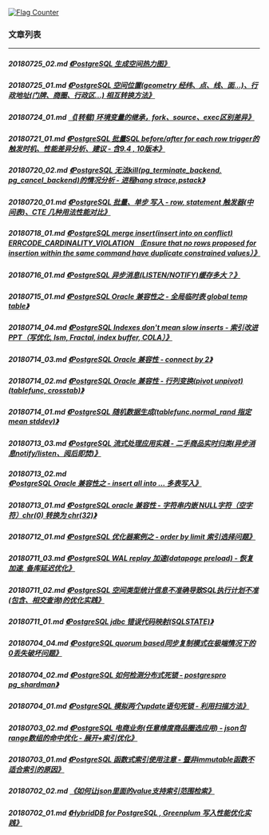 <a rel="nofollow" href="http://info.flagcounter.com/h9V1"  ><img src="http://s03.flagcounter.com/count/h9V1/bg_FFFFFF/txt_000000/border_CCCCCC/columns_2/maxflags_12/viewers_0/labels_0/pageviews_0/flags_0/"  alt="Flag Counter"  border="0"  ></a>  
  
### 文章列表  
----  
##### 20180725_02.md   [《PostgreSQL 生成空间热力图》](20180725_02.md)  
##### 20180725_01.md   [《PostgreSQL 空间位置(geometry 经纬、点、线、面...)、行政地址(门牌、商圈、行政区...) 相互转换方法》](20180725_01.md)  
##### 20180724_01.md   [《[转载] 环境变量的继承，fork、source、exec区别差异》](20180724_01.md)  
##### 20180721_01.md   [《PostgreSQL 批量SQL before/after for each row trigger的触发时机、性能差异分析、建议 - 含9.4 , 10版本》](20180721_01.md)  
##### 20180720_02.md   [《PostgreSQL 无法kill(pg_terminate_backend, pg_cancel_backend)的情况分析 - 进程hang strace,pstack》](20180720_02.md)  
##### 20180720_01.md   [《PostgreSQL 批量、单步 写入 - row, statement 触发器(中间表)、CTE 几种用法性能对比》](20180720_01.md)  
##### 20180718_01.md   [《PostgreSQL merge insert(insert into on conflict) ERRCODE_CARDINALITY_VIOLATION （Ensure that no rows proposed for insertion within the same command have duplicate constrained values）》](20180718_01.md)  
##### 20180716_01.md   [《PostgreSQL 异步消息(LISTEN/NOTIFY)缓存多大？》](20180716_01.md)  
##### 20180715_01.md   [《PostgreSQL Oracle 兼容性之 - 全局临时表 global temp table》](20180715_01.md)  
##### 20180714_04.md   [《PostgreSQL Indexes don't mean slow inserts - 索引改进PPT（写优化, lsm, Fractal, index buffer, COLA）》](20180714_04.md)  
##### 20180714_03.md   [《PostgreSQL Oracle 兼容性 - connect by 2》](20180714_03.md)  
##### 20180714_02.md   [《PostgreSQL Oracle 兼容性 - 行列变换(pivot unpivot) (tablefunc, crosstab)》](20180714_02.md)  
##### 20180714_01.md   [《PostgreSQL 随机数据生成(tablefunc.normal_rand 指定mean stddev)》](20180714_01.md)  
##### 20180713_03.md   [《PostgreSQL 流式处理应用实践 - 二手商品实时归类(异步消息notify/listen、阅后即焚)》](20180713_03.md)  
##### 20180713_02.md   [《PostgreSQL Oracle 兼容性之 - insert all into ... 多表写入》](20180713_02.md)  
##### 20180713_01.md   [《PostgreSQL oracle 兼容性 - 字符串内嵌 NULL字符（空字符）chr(0) 转换为 chr(32)》](20180713_01.md)  
##### 20180712_01.md   [《PostgreSQL 优化器案例之 - order by limit 索引选择问题》](20180712_01.md)  
##### 20180711_03.md   [《PostgreSQL WAL replay 加速(datapage preload) - 恢复加速, 备库延迟优化》](20180711_03.md)  
##### 20180711_02.md   [《PostgreSQL 空间类型统计信息不准确导致SQL执行计划不准(包含、相交查询)的优化实践》](20180711_02.md)  
##### 20180711_01.md   [《PostgreSQL jdbc 错误代码映射(SQLSTATE)》](20180711_01.md)  
##### 20180704_04.md   [《PostgreSQL quorum based同步复制模式在极端情况下的0丢失破坏问题》](20180704_04.md)  
##### 20180704_02.md   [《PostgreSQL 如何检测分布式死锁 - postgrespro pg_shardman》](20180704_02.md)  
##### 20180704_01.md   [《PostgreSQL 模拟两个update语句死锁 - 利用扫描方法》](20180704_01.md)  
##### 20180703_02.md   [《PostgreSQL 电商业务(任意维度商品圈选应用) - json包range数组的命中优化 - 展开+索引优化》](20180703_02.md)  
##### 20180703_01.md   [《PostgreSQL 函数式索引使用注意 - 暨非immutable函数不适合索引的原因》](20180703_01.md)  
##### 20180702_02.md   [《如何让json里面的value支持索引范围检索》](20180702_02.md)  
##### 20180702_01.md   [《HybridDB for PostgreSQL , Greenplum 写入性能优化实践》](20180702_01.md)  
